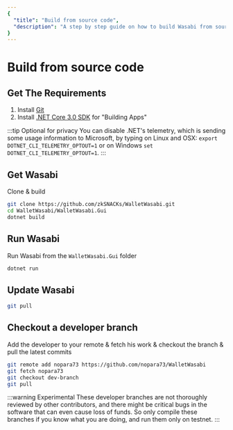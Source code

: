 ```yaml
---
{
  "title": "Build from source code",
  "description": "A step by step guide on how to build Wasabi from source code. This is the Wasabi documentation, an archive of knowledge about the open-source, non-custodial and privacy-focused Bitcoin wallet for desktop."
}
---
```


# Build from source code

## Get The Requirements

1. Install [Git](https://git-scm.com/downloads)
2. Install [.NET Core 3.0 SDK](https://www.microsoft.com/net/download) for "Building Apps" 


:::tip Optional for privacy
You can disable .NET's telemetry, which is sending some usage information to Microsoft, by typing on Linux and OSX: `export DOTNET_CLI_TELEMETRY_OPTOUT=1` or on Windows `set DOTNET_CLI_TELEMETRY_OPTOUT=1`.
:::

## Get Wasabi

Clone & build

```sh
git clone https://github.com/zkSNACKs/WalletWasabi.git
cd WalletWasabi/WalletWasabi.Gui
dotnet build
```

## Run Wasabi

Run Wasabi from the `WalletWasabi.Gui` folder

```sh
dotnet run
```

## Update Wasabi

```sh
git pull
```

## Checkout a developer branch

Add the developer to your remote & fetch his work & checkout the branch & pull the latest commits

```sh
git remote add nopara73 https://github.com/nopara73/WalletWasabi
git fetch nopara73
git checkout dev-branch
git pull
```

:::warning Experimental
These developer branches are not thoroughly reviewed by other contributors, and there might be critical bugs in the software that can even cause loss of funds.
So only compile these branches if you know what you are doing, and run them only on testnet.
:::
